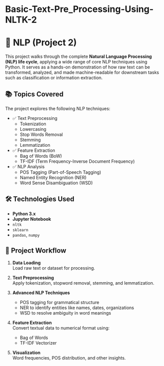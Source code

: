 # Basic-Text-Pre_Processing-Using-NLTK-2

# 🧠 NLP (Project 2)

This project walks through the complete **Natural Language Processing (NLP) life cycle**, applying a wide range of core NLP techniques using Python. It serves as a hands-on demonstration of how raw text can be transformed, analyzed, and made machine-readable for downstream tasks such as classification or information extraction.

## 📚 Topics Covered

The project explores the following NLP techniques:

- ✅ Text Preprocessing
  - Tokenization
  - Lowercasing
  - Stop Words Removal
  - Stemming
  - Lemmatization
- ✅ Feature Extraction
  - Bag of Words (BoW)
  - TF-IDF (Term Frequency-Inverse Document Frequency)
- ✅ NLP Analysis
  - POS Tagging (Part-of-Speech Tagging)
  - Named Entity Recognition (NER)
  - Word Sense Disambiguation (WSD)

## 🛠️ Technologies Used

- **Python 3.x**
- **Jupyter Notebook**
- `nltk`
- `sklearn`
- `pandas`, `numpy`

## 🧪 Project Workflow

1. **Data Loading**  
   Load raw text or dataset for processing.

2. **Text Preprocessing**  
   Apply tokenization, stopword removal, stemming, and lemmatization.

3. **Advanced NLP Techniques**  
   - POS tagging for grammatical structure
   - NER to identify entities like names, dates, organizations
   - WSD to resolve ambiguity in word meanings
  
4. **Feature Extraction**  
   Convert textual data to numerical format using:
   - Bag of Words
   - TF-IDF Vectorizer

5. **Visualization**  
   Word frequencies, POS distribution, and other insights.


